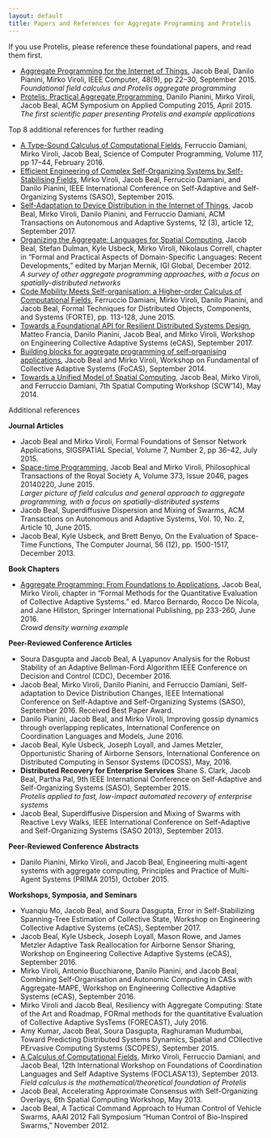 ```yaml
---
layout: default
title: Papers and References for Aggregate Programming and Protelis
---
```

If you use Protelis, please reference these foundational papers, and read them first.

<ul>
        <li>
          <a
            href="http://openmap.bbn.com/~jbeal/Publications/Computer-AggregateProgramming-Preprint-2015.pdf">Aggregate
            Programming for the Internet of Things</a>,
          Jacob Beal, Danilo Pianini, Mirko Viroli, IEEE Computer, 48(9), pp 22–30, September 2015.
          <br>
          <em>Foundational field calculus and Protelis aggregate programming</em>
        </li>
        <li>
          <a
            href="http://jakebeal.com/Publications/SAC2015-Protelis.pdf">Protelis:
            Practical Aggregate Programming</a>,
          Danilo Pianini, Mirko Viroli, Jacob Beal, ACM Symposium on
          Applied Computing 2015, April 2015.
          <br>
          <em>The first scientific paper presenting Protelis and example
            applications</em>
        </li>
</ul>

Top 8 additional references for further reading

<ul>
        <li><a href="https://pdfs.semanticscholar.org/9593/201247700ddb402ce25072e8736c46750631.pdf">A Type-Sound Calculus of Computational Fields</a>, 
Ferruccio Damiani, Mirko Viroli, Jacob Beal, Science of Computer Programming, Volume 117, pp 17–44, February 2016.
        </li>
        <li><a href="https://pdfs.semanticscholar.org/ec05/b8d4d3b29c55e492eee22f8bf96f692d2b4b.pdf">Efficient Engineering of Complex Self-Organizing Systems by Self-Stabilising Fields</a>, Mirko Viroli, Jacob Beal, Ferruccio Damiani, and Danilo Pianini, IEEE International Conference on Self-Adaptive and Self-Organizing Systems (SASO), September 2015.
        </li>
        <li><a href="https://aperto.unito.it/retrieve/handle/2318/1649733/364205/ACM-TAAS-Beal-et-al-2017-OPEN.pdf">Self-Adaptation to Device Distribution in the Internet of Things</a>, Jacob Beal, Mirko Viroli, Danilo Pianini, and Ferruccio Damiani, ACM Transactions on Autonomous and Adaptive Systems, 12 (3), article 12, September 2017.
        </li>
        <li><a href="https://arxiv.org/pdf/1202.5509">Organizing the Aggregate: Languages for Spatial Computing</a>, Jacob Beal, Stefan Dulman, Kyle Usbeck, Mirko Viroli, Nikolaus Correll, chapter in “Formal and Practical Aspects of Domain-Specific Languages: Recent Developments,” edited by Marjan Mernik, IGI Global, December 2012.
          <br>
          <em>A survey of other aggregate programming approaches, with a
            focus on spatially-distributed networks</em>                
        </li>
        <li><a href="http://jakebeal.com/Publications/FORTE15-HigherOrderFieldCalculus.pdf">Code Mobility Meets Self-organisation: a Higher-order Calculus of Computational Fields</a>, Ferruccio Damiani, Mirko Viroli, Danilo Pianini, and Jacob Beal, Formal Techniques for Distributed Objects, Components, and Systems (FORTE), pp. 113-128, June 2015.
        </li>
        <li><a href="http://web.mit.edu/jakebeal/www/Publications/eCAS17-protelis-lang-library.pdf">Towards a Foundational API for Resilient Distributed Systems Design</a>, Matteo Francia, Danilo Pianini, Jacob Beal, and Mirko Viroli, Workshop on Engineering Collective Adaptive Systems (eCAS), September 2017.
        </li>
        <li><a href="https://pdfs.semanticscholar.org/2ae0/2b81914f9637d39b9ecd5cefc9f068c3103f.pdf">Building blocks for aggregate programming of self-organising applications</a>, Jacob Beal and Mirko Viroli, Workshop on Fundamental of Collective Adaptive Systems (FoCAS), September 2014.
        </li>
        <li><a href="http://www.spatial-computing.org/_media/scw14/scw2014_p5.pdf">Towards a Unified Model of Spatial Computing</a>, Jacob Beal, Mirko Viroli, and Ferruccio Damiani, 7th Spatial Computing Workshop (SCW’14), May 2014.
        </li>
</ul>

Additional references

<strong>Journal Articles</strong>

<ul>
        <li>Jacob Beal and Mirko Viroli, Formal Foundations of Sensor Network Applications, SIGSPATIAL Special, Volume 7, Number 2, pp 36–42, July 2015.
        </li>
        <li>
          <a
            href="http://rsta.royalsocietypublishing.org/content/373/2046/20140220">Space-time
            Programming</a>, Jacob Beal and Mirko Viroli, Philosophical
          Transactions of the Royal Society A, Volume 373, Issue 2046,
          pages 20140220, June 2015.
          <br>
          <em>Larger picture of field calculus and general approach to
            aggregate programming, with a focus on spatially-distributed
            systems</em>
        </li>
        <li>Jacob Beal, Superdiffusive Dispersion and Mixing of Swarms, ACM Transactions on Autonomous and Adaptive Systems, Vol. 10, No. 2, Article 10, June 2015.
        </li>
        <li>Jacob Beal, Kyle Usbeck, and Brett Benyo, On the Evaluation of Space-Time Functions, The Computer Journal, 56 (12), pp. 1500-1517, December 2013.
        </li>
</ul>
    
<strong>Book Chapters</strong>

<ul>
        <li>
          <a href="http://web.mit.edu/jakebeal/www/Publications/QUANTICOL16-AggregateProgramming.pdf">Aggregate 
          Programming: From Foundations to Applications</a>,
          Jacob Beal, Mirko Viroli, chapter in “Formal Methods for the Quantitative Evaluation of Collective Adaptive Systems.” ed. Marco Bernardo, Rocco De Nicola, and Jane Hillston, Springer International Publishing, pp 233-260, June 2016.
          <br>
          <em>Crowd density warning example</em>
        </li>
</ul>

<strong>Peer-Reviewed Conference Articles</strong>

<ul>
        <li>Soura Dasgupta and Jacob Beal, A Lyapunov Analysis for the Robust Stability of an Adaptive Bellman-Ford Algorithm IEEE Conference on Decision and Control (CDC), December 2016.
        </li>
        <li>Jacob Beal, Mirko Viroli, Danilo Pianini, and Ferruccio Damiani, Self-adaptation to Device Distribution Changes, IEEE International Conference on Self-Adaptive and Self-Organizing Systems (SASO), September 2016. Received Best Paper Award.
        </li>
        <li>Danilo Pianini, Jacob Beal, and Mirko Viroli, Improving gossip dynamics through overlapping replicates, International Conference on Coordination Languages and Models, June 2016.
        </li>
        <li>Jacob Beal, Kyle Usbeck, Joseph Loyall, and James Metzler, Opportunistic Sharing of Airborne Sensors, International Conference on Distributed Computing in Sensor Systems (DCOSS), May, 2016.
        </li>
<li>
          <strong>Distributed Recovery for Enterprise Services</strong>
          Shane S. Clark, Jacob Beal, Partha Pal, 9th IEEE International Conference on Self-Adaptive and Self-Organizing Systems (SASO), September 2015.
          <br>
          <em>Protelis applied to fast, low-impact automated recovery of
            enterprise systems</em>
        </li>        
        <li>Jacob Beal, Superdiffusive Dispersion and Mixing of Swarms with Reactive Levy Walks, IEEE International Conference on Self-Adaptive and Self-Organizing Systems (SASO 2013), September 2013.
        </li>
</ul>

<strong>Peer-Reviewed Conference Abstracts</strong>

<ul>
        <li>Danilo Pianini, Mirko Viroli, and Jacob Beal, Engineering multi-agent systems with aggregate computing, Principles and Practice of Multi-Agent Systems (PRIMA 2015), October 2015. 
        </li>
</ul>

<strong>Workshops, Symposia, and Seminars</strong>

<ul>
        <li>Yuanqiu Mo, Jacob Beal, and Soura Dasgupta, Error in Self-Stabilizing Spanning-Tree Estimation of Collective State, Workshop on Engineering Collective Adaptive Systems (eCAS), September 2017.
        </li>
        <li>Jacob Beal, Kyle Usbeck, Joseph Loyall, Mason Rowe, and James Metzler Adaptive Task Reallocation for Airborne Sensor Sharing, Workshop on Engineering Collective Adaptive Systems (eCAS), September 2016.
        </li>
        <li>Mirko Viroli, Antonio Bucchiarone, Danilo Pianini, and Jacob Beal, Combining Self-Organisation and Autonomic Computing in CASs with Aggregate-MAPE, Workshop on Engineering Collective Adaptive Systems (eCAS), September 2016.
        </li>
        <li>Mirko Viroli and Jacob Beal, Resiliency with Aggregate Computing: State of the Art and Roadmap, FORmal methods for the quantitative Evaluation of Collective Adaptive SysTems (FORECAST), July 2016.
        </li>
        <li>Amy Kumar, Jacob Beal, Soura Dasgupta, Raghuraman Mudumbai, Toward Predicting Distributed Systems Dynamics, Spatial and COllective PErvasive Computing Systems (SCOPES), September 2015.
        </li>
        <li>
          <a
            href="http://jakebeal.com/Publications/FOCLASA13-FieldCalculus.pdf">A
            Calculus of Computational Fields</a>, Mirko Viroli,
          Ferruccio Damiani, and Jacob Beal, 12th International Workshop
          on Foundations of Coordination Languages and Self Adaptive
          Systems (FOCLASA'13), September 2013.
          <br>
          <em>Field calculus is the mathematical/theoretical foundation
            of Protelis</em>
        </li>        
        <li>Jacob Beal, Accelerating Approximate Consensus with Self-Organizing Overlays, 6th Spatial Computing Workshop, May 2013.
        </li>
        <li>Jacob Beal, A Tactical Command Approach to Human Control of Vehicle Swarms, AAAI 2012 Fall Symposium “Human Control of Bio-Inspired Swarms,” November 2012.
        </li>
</ul>
        

<!--        <li>
          <a
href="http://jakebeal.com/Publications/FORTE15-HigherOrderFieldCalculus.pdf">Code
            Mobility Meets Self-Organisation: a Higher-order Calculus of
            Computational Fields</a>, Ferruccio Damiani, Mirko Viroli,
          Danilo Pianini, and Jacob Beal, Formal Techniques for
          Distributed Objects, Components, and Systems, pp. 113-128,
          June 2015.
          <br>
          <em>Higher-order field calculus lets Protelis have first-class
            functions</em>
        </li> -->
